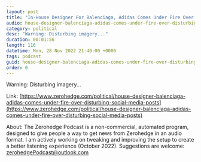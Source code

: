 ```yaml
---
layout: post
title: "In-House Designer For Balenciaga, Adidas Comes Under Fire Over Disturbing Social Media Posts"
audio: house-designer-balenciaga-adidas-comes-under-fire-over-disturbing-social-media-posts-0
category: political
desc: "Warning: Disturbing imagery..."
duration: 00:01:56
length: 116
datetime: Mon, 28 Nov 2022 21:40:00 +0000
tags: podcast
guid: house-designer-balenciaga-adidas-comes-under-fire-over-disturbing-social-media-posts-0
order: 0
---
```

Warning: Disturbing imagery...

Link: [https://www.zerohedge.com/political/house-designer-balenciaga-adidas-comes-under-fire-over-disturbing-social-media-posts](https://www.zerohedge.com/political/house-designer-balenciaga-adidas-comes-under-fire-over-disturbing-social-media-posts)

About: The Zerohedge Podcast is a non-commercial, automated program, designed to give people a way to get news from Zerohedge in an audio format.  I am actively working on tweaking and improving the setup to create a better listening experience (October 2022).  Suggestions are welcome: [zerohedgePodcast@outlook.com](mailto:zerohedgePodcast@outlook.com)